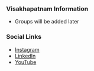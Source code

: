 ### Visakhapatnam Information
* Groups will be added later

### Social Links
* [Instagram](https://www.instagram.com/owaspvisakhapatnam)
* [LinkedIn](https://www.linkedin.com/company/owasp-visakhapatnam-chapter/)
* [YouTube](https://www.youtube.com/channel/UC2veP-gsqplWMfyhyMiUQ0Q)
